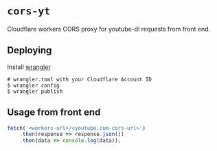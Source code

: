 # `cors-yt` 

Cloudflare workers CORS proxy for youtube-dl requests from front end.


## Deploying
Install [wrangler](https://github.com/cloudflare/wrangler)
```console
# wrangler.toml with your Cloudflare Account ID
$ wrangler config
$ wrangler publish
```
## Usage from front end
```js
fetch('<workers-url>/<youtube.com-cors-url>')
    .then(response => response.json())
    .then(data => console.log(data));
```